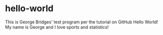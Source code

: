 # hello-world
This is George Bridges' test program per the tutorial on GitHub
Hello World!
My name is George and I love sports and statistics!
